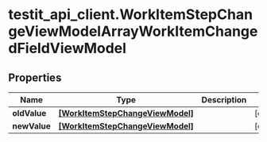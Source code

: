 # testit_api_client.WorkItemStepChangeViewModelArrayWorkItemChangedFieldViewModel

## Properties

Name | Type | Description | Notes
------------ | ------------- | ------------- | -------------
**oldValue** | [**[WorkItemStepChangeViewModel]**](WorkItemStepChangeViewModel.md) |  | [optional] 
**newValue** | [**[WorkItemStepChangeViewModel]**](WorkItemStepChangeViewModel.md) |  | [optional] 


